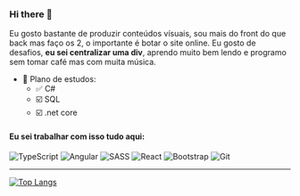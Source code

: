 ### Hi there 👋

Eu gosto bastante de produzir conteúdos vísuais, sou mais do front do que back mas faço os 2, o importante é botar o site online. Eu gosto de desafios, **eu sei centralizar uma div**, aprendo muito bem lendo e programo sem tomar café mas com muita música.

- 🌱 Plano de estudos:
   - ✅ C#
   - ☑️ SQL
   - ☑️ .net core

#### Eu sei trabalhar com isso tudo aqui:

![TypeScript](https://img.shields.io/badge/typescript-%23007ACC.svg?style=for-the-badge&logo=typescript&logoColor=white)
![Angular](https://img.shields.io/badge/angular-%23DD0031.svg?style=for-the-badge&logo=angular&logoColor=white)
![SASS](https://img.shields.io/badge/SASS-hotpink.svg?style=for-the-badge&logo=SASS&logoColor=white)
![React](https://img.shields.io/badge/react-%2320232a.svg?style=for-the-badge&logo=react&logoColor=%2361DAFB)
![Bootstrap](https://img.shields.io/badge/bootstrap-%23563D7C.svg?style=for-the-badge&logo=bootstrap&logoColor=white)
![Git](https://img.shields.io/badge/git-%23F05033.svg?style=for-the-badge&logo=git&logoColor=white)

---

[![Top Langs](https://github-readme-stats.vercel.app/api/top-langs/?username=get-friday&layout=compact)](https://github.com/anuraghazra/github-readme-stats)
